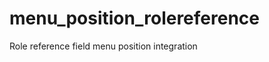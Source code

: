 menu_position_rolereference
===========================

Role reference field menu position integration
